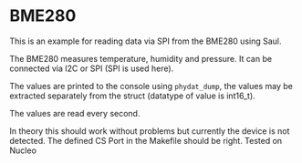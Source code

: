 # BME280

This is an example for reading data via SPI from the BME280 using Saul.

The BME280 measures temperature, humidity and pressure. It can be connected via I2C or SPI (SPI is used here).

The values are printed to the console using `phydat_dump`, the values may be extracted separately from the struct (datatype of value is int16_t).

The values are read every second. 

In theory this should work without problems but currently the device is not detected. The defined CS Port in the Makefile should be right. Tested on Nucleo
